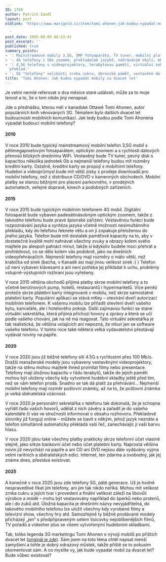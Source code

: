 ```yaml
---
ID: 1760
author: Patrick Zandl
layout: post
oldlink: 'https://www.marigold.cz/item/tomi-ahonen-jak-budou-vypadat-mobily-za-dvacet-let

  '
post_date: 2005-08-09 08:53:41
post_excerpt: ''
published: true
summary_points:
- ': Mainstreamové mobily 3,5G, 5MP fotoaparáty, TV tuner, mobilní platby běžné.'
- ': 4G telefony s 50x zoomem, překladačem jazyků, nahráváním okolí, mKey.'
- ': 4,5G telefony s videoprojektory, terabytovou pamětí, virtuální sekretářkou, simultánní
  překlad.'
- ': 5G "telefony" velikosti zrnka cukru, obrovská paměť, vestavěné do šperků.'
title: 'Tomi Ahonen: Jak budou vypadat mobily za dvacet let'
---
```


<p>Je velmi nemilé referovat o dva měsíce staré události, může za to moje lenost a to,  že o tom nikdo jiný nenapsal. </p>

<p>Jde o přednášku, kterou měl v kanadské Ottawě Tomi Ahonen, autor populárních knih věnovaných 3G. Tématem bylo dalších dvacet let budoucnosti mobilních komunikací. Jak tedy budou podle Tomi Ahonena vypadat budoucí mobilní telefony?</p>

<h4>2010</h4>
<p>V roce 2010 bude typický mainstreamový mobilní telefon 3,5G mobil s pětimegapixelovým fotoaparátem, optickým zoomem a s rychlostí datových přenosů blízkých dnešnímu WiFi. Vestavěný bude TV tuner, pevný disk s kapacitou několika jednotek Gb a nejmenší telefony budou mít rozměry kreditní karty. Ostatně, kreditní karty se propojí s mobilními telefony. Hudební a videoprůmysl bude mít větší zisky z prodeje downloadů pro mobilní telefony, než z distribuce CD/DVD v kamenných obchodech. Mobilní platby se stanou běžnými pro placení parkovného, v prodejních automatech, veřejné dopravě, kinech a podobných zařízeních. </p>

<h4>2015</h4>
<p>V roce 2015 bude typickým mobilním telefonem 4G mobil. Digitální fotoaparát bude vybaven padesátinásobným optickým zoomem, takže z takového telefonu bude pravé špionské zařízení. Vestavěnou funkcí bude rozpoznávání jazyka a syntéza jazyka včetně možnosti nesimultánního překladu, kdy do telefonu řeknete větu a on ji zopakuje přeloženou do jiného jazyka. Telefon bude mít dostatek paměťové kapacity na to, aby v dostatečné kvalitě mohl nahrávat všechny zvuky a obrazy kolem svého majitele po alespoň patnáct minut, takže si kdykoliv budete moci přehrát a prohlédnout, co se dělo kolem vás podobně, jako na dnešních videopřehrávačích. Nejmenší telefony mají rozměry o málo větší, než krabička od sirek (bacha, v Kanadě asi mají jinou velikost sirek :) ) Telefon už není vybaven klávesami a ani není potřeba jej přikládat k uchu, problémy vstupně-výstupních rozhraní jsou vyřešeny.</p>

<p>V roce 2015 většina obchodů přijímá platby skrze mobilní telefony a to včetně benzinových pump, hotelů, restaurantů i hypermarketů. Více peněz proteče skrze platební karty integrované v mobilu, než skrze samostatné platební karty. Populární aplikací se stává mKey – otevírání dveří autorizací mobilním telefonem. K vašemu mobilu lze přiřadit otevření dveří vašeho bytu, kanceláře, ale i hotelového pokoje. Další zajímavou funkcí se stane virtuální sekretářka, která přijímá příchozí hovory a zprávy a která se učí podle vašeho chování, jak na ně má reagovat. Tato virtuální sekretářka je tak realistická, že většina volajících ani nepozná, že mluví jen se software vašeho telefonu. V tomto roce také některá velká vydavatelství přestávají vydávat noviny na papíře. </p>

<h4>2020</h4>
<p>V roce 2020 jsou již běžné telefony sítí 4.5G s rychlostmi přes 100 Mb/s. Dražší manažerské modely jsou vybaveny vestavěnými videoprojektory, takže na stěnu mohou majitelé ihned promítat filmy nebo presentace. Telefony mají úložnou kapacitu v řádu terabytů, takže do jejich paměti mohou být uloženy všechy kdy vytvořené hudební skladby ještě před tím, než se vám telefon prodá. Snadno se tak dá platit za přehrávání... Nejmenší mobilní telefony mají rozměr poštovní známky, až na to, že poštovní známka je velká sběratelská vzácnost. </p>

<p>V roce 2020 je personální sekretářka v telefonu tak dokonalá, že je schopna vyřídit řadu vašich hovorů, udělat z nich závěry a zařadit je do vašeho kalendáře či vás ve stručnosti informovat o obsahu rozhovoru. Překladové slovníky již fungují online – můžete se bavit s někým, jehož jazyk neznáte a telefon simultánně automaticky překládá vaši řeč, zanechávajíc jí vaši barvu hlasu. </p>

<p>V roce 2020 jdou také všechny platby prakticky skrze telefonní účet vlastně stejně, jako srkze bankovní účet nebo účet platební karty. Naprostá většina novin již nevychází na papíře a ani CD ani DVD nejsou dále vydávány vyjma velmi raritních a sběratelských edicí. Internet, ten zdarma a svobodný, jak jej známe dnes, přestává existovat. </p>

<h4>2025</h4>
<p>A konečně v roce 2025 jsou zde telefony 5G, páté generace. Už je hodně nespravedlivé říkat jim telefony, ani jim tak nikdo neříká. Mohou mít velikost zrnka cukru a jejich tvar i provedení a finální velikost záleží na libovůli výrobce a módě – mohu být vestavovány například do šperků nebo prstenů, ale i do zubů atd. Úložná kapacita je dnešními názvy nevyjádřitelná, do takového mobilního telefonu lze uložit všechny kdy vyrobené filmy a televizní show, všechny hry atd. Samozřejmě ty běžně prodávané modely přicházejí „jen“ s předpřipraveným setem tisícovky nejoblíbenějších filmů, TV pořadů a videoher plus se všemi vytvořenými hudebními skladbami. </p>

<p>Tak, toliko legenda 3G marketingu Tomi Ahonen o vývoji mobilů po příštích dvacet let (<a href="http://communities-dominate.blogs.com/brands/2005/06/ottawa_and_20_y.html">originál je zde</a>). Sám jsem na toto téma chtěl napsat menší zamyšlení a tohle je dobrý odrazový můstek, takže příště se to pokusím okomentovat sám. A co myslíte vy, jak bude vypadat mobil za dvacet let? Bude vůbec existovat?
</p>